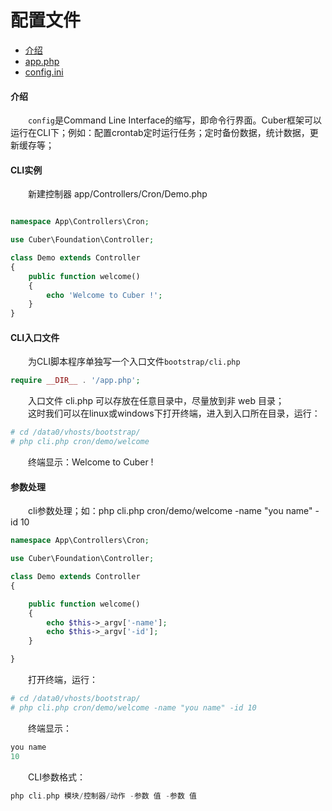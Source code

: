 # 配置文件

- [介绍](#config)
- [app.php](#app)
- [config.ini](#ini)

#### <a name="config">介绍</a>

　　`config`是Command Line Interface的缩写，即命令行界面。Cuber框架可以运行在CLI下；例如：配置crontab定时运行任务；定时备份数据，统计数据，更新缓存等；


#### <a name="example">CLI实例</a>

　　新建控制器 app/Controllers/Cron/Demo.php
```php

namespace App\Controllers\Cron;

use Cuber\Foundation\Controller;

class Demo extends Controller
{
    public function welcome()
	{
		echo 'Welcome to Cuber !';
	}
}
```


#### <a name="page">CLI入口文件</a>

　　为CLI脚本程序单独写一个入口文件`bootstrap/cli.php`

```php
require __DIR__ . '/app.php';
```

　　入口文件 cli.php 可以存放在任意目录中，尽量放到非 web 目录；<br>
　　这时我们可以在linux或windows下打开终端，进入到入口所在目录，运行：
```php
# cd /data0/vhosts/bootstrap/
# php cli.php cron/demo/welcome
```

　　终端显示：Welcome to Cuber !


#### <a name="argv">参数处理</a>
　　cli参数处理；如：php cli.php cron/demo/welcome -name "you name" -id 10

```php
namespace App\Controllers\Cron;

use Cuber\Foundation\Controller;

class Demo extends Controller
{

    public function welcome()
	{
		echo $this->_argv['-name'];
		echo $this->_argv['-id'];
	}

}
```

　　打开终端，运行：
```php
# cd /data0/vhosts/bootstrap/
# php cli.php cron/demo/welcome -name "you name" -id 10
```

　　终端显示：
```php
you name
10
```


　　CLI参数格式：
```php
php cli.php 模块/控制器/动作 -参数 值 -参数 值
```
